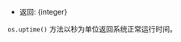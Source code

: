 <!-- YAML
added: v0.3.3
changes:
  - version: v10.0.0
    pr-url: https://github.com/nodejs/node/pull/20129
    description: The result of this function no longer contains a fraction
                 component on Windows.
-->

* 返回: {integer}

`os.uptime()` 方法以秒为单位返回系统正常运行时间。

